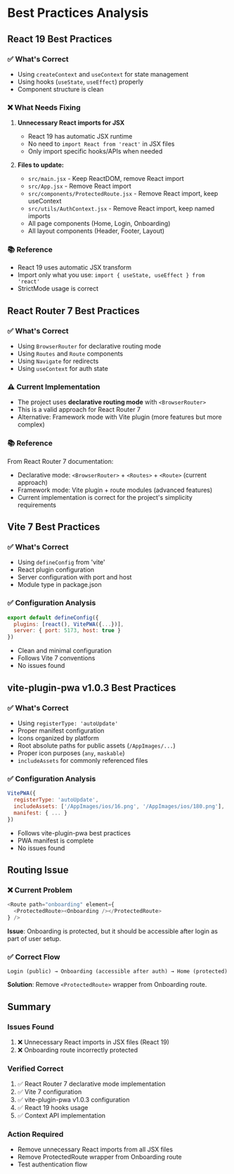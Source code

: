 # Best Practices Analysis

## React 19 Best Practices

### ✅ What's Correct
- Using `createContext` and `useContext` for state management
- Using hooks (`useState`, `useEffect`) properly
- Component structure is clean

### ❌ What Needs Fixing
1. **Unnecessary React imports for JSX**
   - React 19 has automatic JSX runtime
   - No need to `import React from 'react'` in JSX files
   - Only import specific hooks/APIs when needed
   
2. **Files to update:**
   - `src/main.jsx` - Keep ReactDOM, remove React import
   - `src/App.jsx` - Remove React import
   - `src/components/ProtectedRoute.jsx` - Remove React import, keep useContext
   - `src/utils/AuthContext.jsx` - Remove React import, keep named imports
   - All page components (Home, Login, Onboarding)
   - All layout components (Header, Footer, Layout)

### 📚 Reference
- React 19 uses automatic JSX transform
- Import only what you use: `import { useState, useEffect } from 'react'`
- StrictMode usage is correct

## React Router 7 Best Practices

### ✅ What's Correct
- Using `BrowserRouter` for declarative routing mode
- Using `Routes` and `Route` components
- Using `Navigate` for redirects
- Using `useContext` for auth state

### ⚠️ Current Implementation
- The project uses **declarative routing mode** with `<BrowserRouter>`
- This is a valid approach for React Router 7
- Alternative: Framework mode with Vite plugin (more features but more complex)

### 📚 Reference
From React Router 7 documentation:
- Declarative mode: `<BrowserRouter>` + `<Routes>` + `<Route>` (current approach)
- Framework mode: Vite plugin + route modules (advanced features)
- Current implementation is correct for the project's simplicity requirements

## Vite 7 Best Practices

### ✅ What's Correct
- Using `defineConfig` from 'vite'
- React plugin configuration
- Server configuration with port and host
- Module type in package.json

### ✅ Configuration Analysis
```javascript
export default defineConfig({
  plugins: [react(), VitePWA({...})],
  server: { port: 5173, host: true }
})
```
- Clean and minimal configuration
- Follows Vite 7 conventions
- No issues found

## vite-plugin-pwa v1.0.3 Best Practices

### ✅ What's Correct
- Using `registerType: 'autoUpdate'`
- Proper manifest configuration
- Icons organized by platform
- Root absolute paths for public assets (`/AppImages/...`)
- Proper icon purposes (`any`, `maskable`)
- `includeAssets` for commonly referenced files

### ✅ Configuration Analysis
```javascript
VitePWA({
  registerType: 'autoUpdate',
  includeAssets: ['/AppImages/ios/16.png', '/AppImages/ios/180.png'],
  manifest: { ... }
})
```
- Follows vite-plugin-pwa best practices
- PWA manifest is complete
- No issues found

## Routing Issue

### ❌ Current Problem
```javascript
<Route path="onboarding" element={
  <ProtectedRoute><Onboarding /></ProtectedRoute>
} />
```

**Issue**: Onboarding is protected, but it should be accessible after login as part of user setup.

### ✅ Correct Flow
```
Login (public) → Onboarding (accessible after auth) → Home (protected)
```

**Solution**: Remove `<ProtectedRoute>` wrapper from Onboarding route.

## Summary

### Issues Found
1. ❌ Unnecessary React imports in JSX files (React 19)
2. ❌ Onboarding route incorrectly protected

### Verified Correct
1. ✅ React Router 7 declarative mode implementation
2. ✅ Vite 7 configuration
3. ✅ vite-plugin-pwa v1.0.3 configuration
4. ✅ React 19 hooks usage
5. ✅ Context API implementation

### Action Required
- Remove unnecessary React imports from all JSX files
- Remove ProtectedRoute wrapper from Onboarding route
- Test authentication flow
